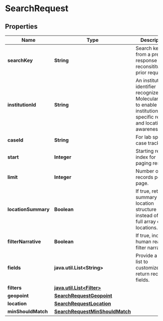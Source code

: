 # SearchRequest

## Properties
Name | Type | Description | Notes
------------ | ------------- | ------------- | -------------
**searchKey** | **String** | Search key from a previous response to reconsititute a prior request. |  [optional]
**institutionId** | **String** | An institution identifier recognized by MolecularMatch to enable institution specific results and location awareness. |  [optional]
**caseId** | **String** | For lab specific case tracking. |  [optional]
**start** | **Integer** | Starting record index for paging results. |  [optional]
**limit** | **Integer** | Number of records per page. |  [optional]
**locationSummary** | **Boolean** | If true, returns a summary location structure instead of the full array of trial locations. |  [optional]
**filterNarrative** | **Boolean** | If true, include a human readable filter narrative. |  [optional]
**fields** | **java.util.List&lt;String&gt;** | Provide a field list to customize the return records fields. |  [optional]
**filters** | [**java.util.List&lt;Filter&gt;**](Filter.md) |  |  [optional]
**geopoint** | [**SearchRequestGeopoint**](SearchRequestGeopoint.md) |  |  [optional]
**location** | [**SearchRequestLocation**](SearchRequestLocation.md) |  |  [optional]
**minShouldMatch** | [**SearchRequestMinShouldMatch**](SearchRequestMinShouldMatch.md) |  |  [optional]
